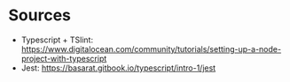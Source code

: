 # Sources
- Typescript + TSlint: https://www.digitalocean.com/community/tutorials/setting-up-a-node-project-with-typescript
- Jest: https://basarat.gitbook.io/typescript/intro-1/jest 